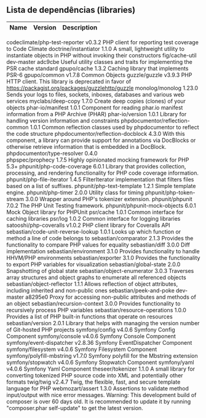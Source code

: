
## Lista de dependências (libraries)

Name | Version | Description
-----|---------|------------------------------------------------------
codeclimate/php-test-reporter      v0.3.2             PHP client for reporting test coverage to Code Climate
doctrine/instantiator              1.1.0              A small, lightweight utility to instantiate objects in PHP without invoking their constructors
fig/cache-util                     dev-master adc9cbe Useful utility classes and traits for implementing the PSR cache standard
gpupo/cache                        1.3.2              Caching library that implements PSR-6
gpupo/common                       v1.7.8             Common Objects
guzzle/guzzle                      v3.9.3             PHP HTTP client. This library is deprecated in favor of https://packagist.org/packages/guzzlehttp/guzzle
monolog/monolog                    1.23.0             Sends your logs to files, sockets, inboxes, databases and various web services
myclabs/deep-copy                  1.7.0              Create deep copies (clones) of your objects
phar-io/manifest                   1.0.1              Component for reading phar.io manifest information from a PHP Archive (PHAR)
phar-io/version                    1.0.1              Library for handling version information and constraints
phpdocumentor/reflection-common    1.0.1              Common reflection classes used by phpdocumentor to reflect the code structure
phpdocumentor/reflection-docblock  4.3.0              With this component, a library can provide support for annotations via DocBlocks or otherwise retrieve information that is embedded in a DocBlock.
phpdocumentor/type-resolver        0.4.0              
phpspec/prophecy                   1.7.5              Highly opinionated mocking framework for PHP 5.3+
phpunit/php-code-coverage          6.0.1              Library that provides collection, processing, and rendering functionality for PHP code coverage information.
phpunit/php-file-iterator          1.4.5              FilterIterator implementation that filters files based on a list of suffixes.
phpunit/php-text-template          1.2.1              Simple template engine.
phpunit/php-timer                  2.0.0              Utility class for timing
phpunit/php-token-stream           3.0.0              Wrapper around PHP's tokenizer extension.
phpunit/phpunit                    7.0.2              The PHP Unit Testing framework.
phpunit/phpunit-mock-objects       6.0.1              Mock Object library for PHPUnit
psr/cache                          1.0.1              Common interface for caching libraries
psr/log                            1.0.2              Common interface for logging libraries
satooshi/php-coveralls             v1.0.2             PHP client library for Coveralls API
sebastian/code-unit-reverse-lookup 1.0.1              Looks up which function or method a line of code belongs to
sebastian/comparator               2.1.3              Provides the functionality to compare PHP values for equality
sebastian/diff                     3.0.0              Diff implementation
sebastian/environment              3.1.0              Provides functionality to handle HHVM/PHP environments
sebastian/exporter                 3.1.0              Provides the functionality to export PHP variables for visualization
sebastian/global-state             2.0.0              Snapshotting of global state
sebastian/object-enumerator        3.0.3              Traverses array structures and object graphs to enumerate all referenced objects
sebastian/object-reflector         1.1.1              Allows reflection of object attributes, including inherited and non-public ones
sebastian/peek-and-poke            dev-master a8295e0 Proxy for accessing non-public attributes and methods of an object
sebastian/recursion-context        3.0.0              Provides functionality to recursively process PHP variables
sebastian/resource-operations      1.0.0              Provides a list of PHP built-in functions that operate on resources
sebastian/version                  2.0.1              Library that helps with managing the version number of Git-hosted PHP projects
symfony/config                     v4.0.6             Symfony Config Component
symfony/console                    v4.0.6             Symfony Console Component
symfony/event-dispatcher           v2.8.36            Symfony EventDispatcher Component
symfony/filesystem                 v4.0.6             Symfony Filesystem Component
symfony/polyfill-mbstring          v1.7.0             Symfony polyfill for the Mbstring extension
symfony/stopwatch                  v4.0.6             Symfony Stopwatch Component
symfony/yaml                       v4.0.6             Symfony Yaml Component
theseer/tokenizer                  1.1.0              A small library for converting tokenized PHP source code into XML and potentially other formats
twig/twig                          v2.4.7             Twig, the flexible, fast, and secure template language for PHP
webmozart/assert                   1.3.0              Assertions to validate method input/output with nice error messages.
Warning: This development build of composer is over 60 days old. It is recommended to update it by running "composer.phar self-update" to get the latest version.


